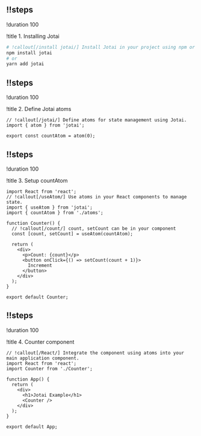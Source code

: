 ## !!steps

!duration 100

!title 1. Installing Jotai

```bash ! /project-root
# !callout[/install jotai/] Install Jotai in your project using npm or yarn.
npm install jotai
# or
yarn add jotai
```

## !!steps

!duration 100

!title 2. Define Jotai atoms

```tsx ! /src/atoms.js
// !callout[/jotai/] Define atoms for state management using Jotai.
import { atom } from 'jotai';

export const countAtom = atom(0);
```

## !!steps

!duration 100

!title 3. Setup countAtom

```tsx ! /src/Counter.js 
import React from 'react';
// !callout[/useAtom/] Use atoms in your React components to manage state.
import { useAtom } from 'jotai';
import { countAtom } from './atoms';

function Counter() {
  // !callout[/count/] count, setCount can be in your component
  const [count, setCount] = useAtom(countAtom);

  return (
    <div>
      <p>Count: {count}</p>
      <button onClick={() => setCount(count + 1)}>
	  	Increment
	  </button>
    </div>
  );
}

export default Counter;
```

## !!steps

!duration 100

!title 4. Counter component

```tsx ! /src/App.js
// !callout[/React/] Integrate the component using atoms into your main application component.
import React from 'react';
import Counter from './Counter';

function App() {
  return (
    <div>
      <h1>Jotai Example</h1>
      <Counter />
    </div>
  );
}

export default App;
```